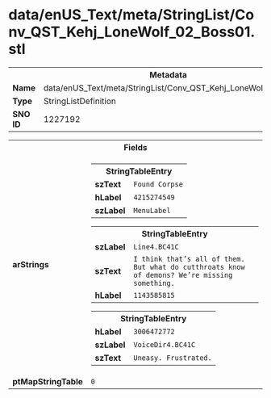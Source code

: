 <h1>data/enUS_Text/meta/StringList/Conv_QST_Kehj_LoneWolf_02_Boss01.stl</h1><table><tr><th colspan="100%">Metadata</th></tr><tr><td><b>Name</b></td><td>data/enUS_Text/meta/StringList/Conv_QST_Kehj_LoneWolf_02_Boss01.stl</td></tr><tr><td><b>Type</b></td><td>StringListDefinition</td></tr><tr><td><b>SNO ID</b></td><td>1227192</td></tr></table>

<table><tr><th colspan="100%">Fields</th></tr><tr><td><b>arStrings</b></td><td><table><tr><th colspan="100%">StringTableEntry</th></tr><tr><td><b>szText</b></td><td><code>Found Corpse</code></td></tr><tr><td><b>hLabel</b></td><td><code>4215274549</code></td></tr><tr><td><b>szLabel</b></td><td><code>MenuLabel</code></td></tr></table>


<table><tr><th colspan="100%">StringTableEntry</th></tr><tr><td><b>szLabel</b></td><td><code>Line4.BC41C</code></td></tr><tr><td><b>szText</b></td><td><code>I think that’s all of them. But what do cutthroats know of demons? We’re missing something.</code></td></tr><tr><td><b>hLabel</b></td><td><code>1143585815</code></td></tr></table>


<table><tr><th colspan="100%">StringTableEntry</th></tr><tr><td><b>hLabel</b></td><td><code>3006472772</code></td></tr><tr><td><b>szLabel</b></td><td><code>VoiceDir4.BC41C</code></td></tr><tr><td><b>szText</b></td><td><code>Uneasy. Frustrated.</code></td></tr></table>


</td></tr><tr><td><b>ptMapStringTable</b></td><td><code>0</code></td></tr></table>


